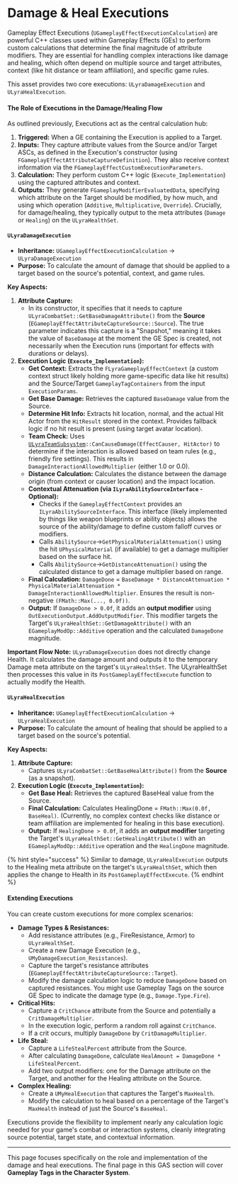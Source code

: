 # Damage & Heal Executions

Gameplay Effect Executions (`UGameplayEffectExecutionCalculation`) are powerful C++ classes used within Gameplay Effects (GEs) to perform custom calculations that determine the final magnitude of attribute modifiers. They are essential for handling complex interactions like damage and healing, which often depend on multiple source and target attributes, context (like hit distance or team affiliation), and specific game rules.

This asset provides two core executions: `ULyraDamageExecution` and `ULyraHealExecution`.

#### The Role of Executions in the Damage/Healing Flow

As outlined previously, Executions act as the central calculation hub:

1. **Triggered:** When a GE containing the Execution is applied to a Target.
2. **Inputs:** They capture attribute values from the Source and/or Target ASCs, as defined in the Execution's constructor (using `FGameplayEffectAttributeCaptureDefinition`). They also receive context information via the `FGameplayEffectCustomExecutionParameters`.
3. **Calculation:** They perform custom C++ logic (`Execute_Implementation`) using the captured attributes and context.
4. **Outputs:** They generate `FGameplayModifierEvaluatedData`, specifying which attribute on the Target should be modified, by how much, and using which operation (`Additive`, `Multiplicative`, `Override`). Crucially, for damage/healing, they typically output to the meta attributes (`Damage` or `Healing`) on the `ULyraHealthSet`.

#### `ULyraDamageExecution`

* **Inheritance:** `UGameplayEffectExecutionCalculation` -> `ULyraDamageExecution`
* **Purpose:** To calculate the amount of damage that should be applied to a target based on the source's potential, context, and game rules.

**Key Aspects:**

1. **Attribute Capture:**
   * In its constructor, it specifies that it needs to capture `ULyraCombatSet::GetBaseDamageAttribute()` from the **Source** (`EGameplayEffectAttributeCaptureSource::Source`). The true parameter indicates this capture is a "Snapshot," meaning it takes the value of `BaseDamage` at the moment the GE Spec is created, not necessarily when the Execution runs (important for effects with durations or delays).
2. **Execution Logic (`Execute_Implementation`):**
   * **Get Context:** Extracts the `FLyraGameplayEffectContext` (a custom context struct likely holding more game-specific data like hit results) and the Source/Target `GameplayTagContainers` from the input `ExecutionParams`.
   * **Get Base Damage:** Retrieves the captured `BaseDamage` value from the Source.
   * **Determine Hit Info:** Extracts hit location, normal, and the actual Hit Actor from the `HitResult` stored in the context. Provides fallback logic if no hit result is present (using target avatar location).
   * **Team Check:** Uses [`ULyraTeamSubsystem`](../../team/)`::CanCauseDamage(EffectCauser, HitActor)` to determine if the interaction is allowed based on team rules (e.g., friendly fire settings). This results in `DamageInteractionAllowedMultiplier` (either 1.0 or 0.0).
   * **Distance Calculation:** Calculates the distance between the damage origin (from context or causer location) and the impact location.
   * **Contextual Attenuation (via `ILyraAbilitySourceInterface` - Optional):**
     * Checks if the `GameplayEffectContext` provides an `ILyraAbilitySourceInterface`. This interface (likely implemented by things like weapon blueprints or ability objects) allows the source of the ability/damage to define custom falloff curves or modifiers.
     * Calls `AbilitySource`->`GetPhysicalMaterialAttenuation()` using the hit `UPhysicalMaterial` (if available) to get a damage multiplier based on the surface hit.
     * Calls `AbilitySource`->`GetDistanceAttenuation()` using the calculated distance to get a damage multiplier based on range.
   * **Final Calculation:** `DamageDone` = `BaseDamage * DistanceAttenuation * PhysicalMaterialAttenuation * DamageInteractionAllowedMultiplier`. Ensures the result is non-negative `(FMath::Max(..., 0.0f))`.
   * **Output:** If `DamageDone > 0.0f`, it adds an **output modifier** using `OutExecutionOutput.AddOutputModifier`. This modifier targets the Target's `ULyraHealthSet::GetDamageAttribute()` with an `EGameplayModOp::Additive` operation and the calculated `DamageDone` magnitude.

**Important Flow Note:** `ULyraDamageExecution` does not directly change Health. It calculates the damage amount and outputs it to the temporary Damage meta attribute on the target's `ULyraHealthSet`. The ULyraHealthSet then processes this value in its `PostGameplayEffectExecute` function to actually modify the Health.

#### `ULyraHealExecution`

* **Inheritance:** `UGameplayEffectExecutionCalculation` -> `ULyraHealExecution`
* **Purpose:** To calculate the amount of healing that should be applied to a target based on the source's potential.

**Key Aspects:**

1. **Attribute Capture:**
   * Captures `ULyraCombatSet::GetBaseHealAttribute()` from the **Source** (as a snapshot).
2. **Execution Logic (`Execute_Implementation`):**
   * **Get Base Heal:** Retrieves the captured BaseHeal value from the Source.
   * **Final Calculation:** Calculates HealingDone = `FMath::Max(0.0f, BaseHeal)`. (Currently, no complex context checks like distance or team affiliation are implemented for healing in this base execution).
   * **Output:** If `HealingDone > 0.0f`, it adds an **output modifier** targeting the Target's `ULyraHealthSet::GetHealingAttribute()` with an `EGameplayModOp::Additive` operation and the `HealingDone` magnitude.

{% hint style="success" %}
Similar to damage, `ULyraHealExecution` outputs to the Healing meta attribute on the target's `ULyraHealthSet`, which then applies the change to Health in its `PostGameplayEffectExecute`.
{% endhint %}

#### Extending Executions

You can create custom executions for more complex scenarios:

* **Damage Types & Resistances:**
  * Add resistance attributes (e.g., FireResistance, Armor) to `ULyraHealthSet`.
  * Create a new Damage Execution (e.g., `UMyDamageExecution_Resistances`).
  * Capture the target's resistance attributes (`EGameplayEffectAttributeCaptureSource::Target`).
  * Modify the damage calculation logic to reduce `DamageDone` based on captured resistances. You might use Gameplay Tags on the source GE Spec to indicate the damage type (e.g., `Damage.Type.Fire`).
* **Critical Hits:**
  * Capture a `CritChance` attribute from the Source and potentially a `CritDamageMultiplier`.
  * In the execution logic, perform a random roll against `CritChance`.
  * If a crit occurs, multiply `DamageDone` by `CritDamageMultiplier`.
* **Life Steal:**
  * Capture a `LifeStealPercent` attribute from the Source.
  * After calculating `DamageDone`, calculate `HealAmount = DamageDone * LifeStealPercent`.
  * Add two output modifiers: one for the Damage attribute on the Target, and another for the Healing attribute on the Source.
* **Complex Healing:**
  * Create a `UMyHealExecution` that captures the Target's `MaxHealth`.
  * Modify the calculation to heal based on a percentage of the Target's `MaxHealth` instead of just the Source's `BaseHeal`.

Executions provide the flexibility to implement nearly any calculation logic needed for your game's combat or interaction systems, cleanly integrating source potential, target state, and contextual information.

***

This page focuses specifically on the role and implementation of the damage and heal executions. The final page in this GAS section will cover **Gameplay Tags in the Character System**.
